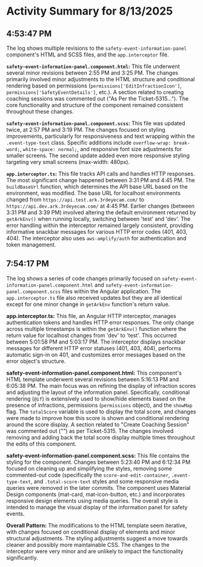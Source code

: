 # Activity Summary for 8/13/2025

## 4:53:47 PM
The log shows multiple revisions to the `safety-event-information-panel` component's HTML and SCSS files, and the `app.interceptor` file.

**`safety-event-information-panel.component.html`:** This file underwent several minor revisions between 2:55 PM and 3:25 PM.  The changes primarily involved minor adjustments to the HTML structure and conditional rendering based on permissions (`permissions['EditInfractionIcon']`, `permissions['SafetyEventDetails']`, etc.).  A section related to creating coaching sessions was commented out ("As Per the Ticket-5315...").  The core functionality and structure of the component remained consistent throughout these changes.

**`safety-event-information-panel.component.scss`:** This file was updated twice, at 2:57 PM and 3:19 PM. The changes focused on styling improvements, particularly for responsiveness and text wrapping within the `.event-type-text` class.  Specific additions include `overflow-wrap: break-word;`, `white-space: normal;`, and responsive font size adjustments for smaller screens. The second update added even more responsive styling targeting very small screens (max-width: 480px).

**`app.interceptor.ts`:** This file tracks API calls and handles HTTP responses.  The most significant change happened between 3:31 PM and 4:45 PM.  The `buildBaseUrl` function, which determines the API base URL based on the environment, was modified. The base URL for localhost environments changed from `https://api.test.ark.3rdeyecam.com/` to `https://api.dev.ark.3rdeyecam.com/` at 4:45 PM.  Earlier changes (between 3:31 PM and 3:39 PM) involved altering the default environment returned by `getArkEnv()` when running locally, switching between 'test' and 'dev'.  The error handling within the interceptor remained largely consistent, providing informative snackbar messages for various HTTP error codes (401, 403, 404).  The interceptor also uses `aws-amplify/auth` for authentication and token management.


## 7:54:17 PM
The log shows a series of code changes primarily focused on `safety-event-information-panel.component.html` and `safety-event-information-panel.component.scss` files within the Angular application.  The `app.interceptor.ts` file also received updates but they are all identical except for one minor change in `getArkEnv` function's return value.


**app.interceptor.ts:** This file, an Angular HTTP interceptor,  manages authentication tokens and handles HTTP error responses.  The only change across multiple timestamps is within the `getArkEnv()` function where the return value for localhost changes from 'dev' to 'test'. This occurred between 5:01:58 PM and 5:03:17 PM. The interceptor displays snackbar messages for different HTTP error statuses (401, 403, 404), performs automatic sign-in on 401, and customizes error messages based on the error object's structure.


**safety-event-information-panel.component.html:** This component's HTML template underwent several revisions between 5:16:13 PM and 6:05:38 PM.  The main focus was on refining the display of infraction scores and adjusting the layout of the information panel.  Specifically, conditional rendering (`@if`) is extensively used to show/hide elements based on the presence of infractions, permissions (`permissions` object), and the `showMap` flag.  The `totalScore` variable is used to display the total score, and changes were made to improve how this score is shown and conditional rendering around the score display. A section related to "Create Coaching Session" was commented out  ("<!-- ... -->") as per Ticket-5315.  The changes involved removing and adding back the total score display multiple times throughout the edits of this component.


**safety-event-information-panel.component.scss:** This file contains the styling for the component.  Changes between 5:23:40 PM and 6:12:34 PM focused on cleaning up and simplifying the styles, removing some commented-out code (specifically the `score-and-edit-container`, `.event-type-text`, and `.total-score-text` styles and some responsive media queries were removed in the later commits.  The component uses Material Design components (mat-card, mat-icon-button, etc.) and incorporates responsive design elements using media queries.  The overall style is intended to manage the visual display of the information panel for safety events.


**Overall Pattern:** The modifications to the HTML template seem iterative, with changes focused on conditional display of elements and minor structural adjustments.  The styling adjustments suggest a move towards cleaner and possibly more maintainable CSS.  The changes to the interceptor were very minor and are unlikely to impact the functionality significantly.
